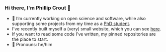 ### Hi there, I'm Phillip Crout 👋

- 🔭 I’m currently working on open science and software, while also supporting some projects from my time as a [PhD student](https://github.com/pyxem).
- I've recently built myself a (very) small website, which you can see [here](https://phillipcrout.github.io/).
- If you want to read some code I've written, my pinned repositories are the place to start.
- 💬 Pronouns: he/him
